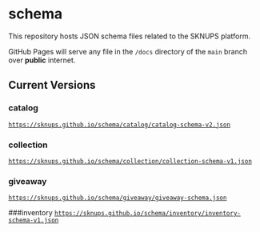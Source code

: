 # schema

This repository hosts JSON schema files related to the SKNUPS platform.

GitHub Pages will serve any file in the `/docs` directory of the `main` branch over **public** internet.

## Current Versions

### catalog
[`https://sknups.github.io/schema/catalog/catalog-schema-v2.json`](https://sknups.github.io/schema/catalog/catalog-schema-v2.json)

### collection
[`https://sknups.github.io/schema/collection/collection-schema-v1.json`](https://sknups.github.io/schema/collection/collection-schema-v1.json)

### giveaway
[`https://sknups.github.io/schema/giveaway/giveaway-schema.json`](https://sknups.github.io/schema/giveaway.schema.json)

###inventory
[`https://sknups.github.io/schema/inventory/inventory-schema-v1.json`](https://sknups.github.io/schema/inventory.schema.v1.json)
